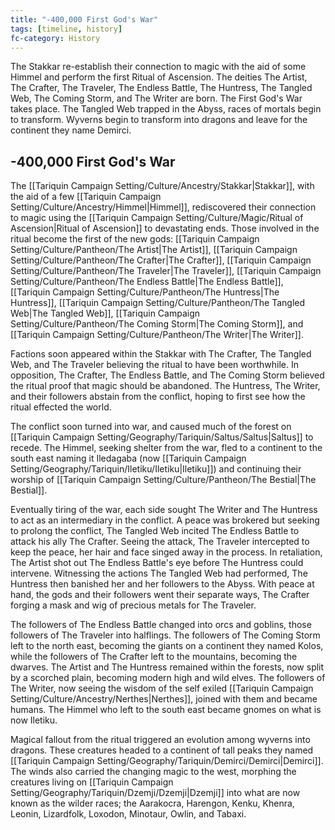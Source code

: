```yaml
---
title: "-400,000 First God's War"
tags: [timeline, history]
fc-category: History
---
```

<span class='ob-timelines'
	data-date='-400000-00-00-00'
	data-title='First God&#39;s War'
	data-class='orange'>The Stakkar re-establish their connection to magic with the aid of some Himmel and perform the first Ritual of Ascension.
	The deities The Artist, The Crafter, The Traveler, The Endless Battle, The Huntress, The Tangled Web, The Coming Storm, and The Writer are born.
	The First God's War takes place. The Tangled Web trapped in the Abyss, races of mortals begin to transform. Wyverns begin to transform into dragons and leave for the continent they name Demirci.</span>
## -400,000 First God's War
The [[Tariquin Campaign Setting/Culture/Ancestry/Stakkar|Stakkar]], with the aid of a few [[Tariquin Campaign Setting/Culture/Ancestry/Himmel|Himmel]], rediscovered their connection to magic using the [[Tariquin Campaign Setting/Culture/Magic/Ritual of Ascension|Ritual of Ascension]] to devastating ends. Those involved in the ritual become the first of the new gods: [[Tariquin Campaign Setting/Culture/Pantheon/The Artist|The Artist]], [[Tariquin Campaign Setting/Culture/Pantheon/The Crafter|The Crafter]], [[Tariquin Campaign Setting/Culture/Pantheon/The Traveler|The Traveler]], [[Tariquin Campaign Setting/Culture/Pantheon/The Endless Battle|The Endless Battle]], [[Tariquin Campaign Setting/Culture/Pantheon/The Huntress|The Huntress]], [[Tariquin Campaign Setting/Culture/Pantheon/The Tangled Web|The Tangled Web]], [[Tariquin Campaign Setting/Culture/Pantheon/The Coming Storm|The Coming Storm]], and [[Tariquin Campaign Setting/Culture/Pantheon/The Writer|The Writer]].

Factions soon appeared within the Stakkar with The Crafter, The Tangled Web, and The Traveler believing the ritual to have been worthwhile. In opposition, The Crafter, The Endless Battle, and The Coming Storm believed the ritual proof that magic should be abandoned. The Huntress, The Writer, and their followers abstain from the conflict, hoping to first see how the ritual effected the world.

The conflict soon turned into war, and caused much of the forest on [[Tariquin Campaign Setting/Geography/Tariquin/Saltus/Saltus|Saltus]] to recede. The Himmel, seeking shelter from the war, fled to a continent to the south east naming it Iledagaba (now [[Tariquin Campaign Setting/Geography/Tariquin/Iletiku/Iletiku|Iletiku]]) and continuing their worship of [[Tariquin Campaign Setting/Culture/Pantheon/The Bestial|The Bestial]].

Eventually tiring of the war, each side sought The Writer and The Huntress to act as an intermediary in the conflict. A peace was brokered but seeking to prolong the conflict, The Tangled Web incited The Endless Battle to attack his ally The Crafter. Seeing the attack, The Traveler intercepted to keep the peace, her hair and face singed away in the process. In retaliation, The Artist shot out The Endless Battle's eye before The Huntress could intervene. Witnessing the actions The Tangled Web had performed, The Huntress then banished her and her followers to the Abyss. With peace at hand, the gods and their followers went their separate ways, The Crafter forging a mask and wig of precious metals for The Traveler.

The followers of The Endless Battle changed into orcs and goblins, those followers of The Traveler into halflings. The followers of The Coming Storm left to the north east, becoming the giants on a continent they named Kolos, while the followers of The Crafter left to the mountains, becoming the dwarves. The Artist and The Huntress remained within the forests, now split by a scorched plain, becoming modern high and wild elves. The followers of The Writer, now seeing the wisdom of the self exiled [[Tariquin Campaign Setting/Culture/Ancestry/Nerthes|Nerthes]], joined with them and became humans. The Himmel who left to the south east became gnomes on what is now Iletiku.

Magical fallout from the ritual triggered an evolution among wyverns into dragons. These creatures headed to a continent of tall peaks they named [[Tariquin Campaign Setting/Geography/Tariquin/Demirci/Demirci|Demirci]]. The winds also carried the changing magic to the west, morphing the creatures living on [[Tariquin Campaign Setting/Geography/Tariquin/Dzemji/Dzemji|Dzemji]] into what are now known as the wilder races; the Aarakocra, Harengon, Kenku, Khenra, Leonin, Lizardfolk, Loxodon, Minotaur, Owlin, and Tabaxi.